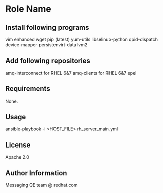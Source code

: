 Role Name
=========

Install following programs
--------------------------

vim enhanced
wget
pip (latest)
yum-utils
libselinux-python
qpid-dispatch
device-mapper-persistenvirt-data
lvm2

Add following repositories
--------------------------

amq-interconnect for RHEL 6&7
amq-clients for RHEL 6&7
epel

Requirements
------------

None.


Usage
----------------

ansible-playbook -i <HOST_FILE> rh_server_main.yml


License
-------

Apache 2.0


Author Information
------------------

Messaging QE team @ redhat.com

